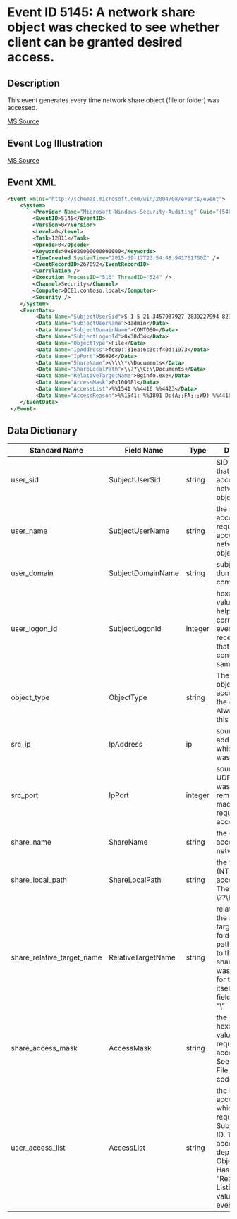 # Event ID 5145: A network share object was checked to see whether client can be granted desired access.

## Description

This event generates every time network share object (file or folder) was accessed.

[MS Source](https://github.com/MicrosoftDocs/windows-itpro-docs/blob/master/windows/security/threat-protection/auditing/event-5145.md)

## Event Log Illustration

[MS Source](https://github.com/MicrosoftDocs/windows-itpro-docs/blob/master/windows/security/threat-protection/auditing/event-5145.md)

## Event XML
```xml
<Event xmlns="http://schemas.microsoft.com/win/2004/08/events/event">
    <System>
        <Provider Name="Microsoft-Windows-Security-Auditing" Guid="{54849625-5478-4994-A5BA-3E3B0328C30D}" /> 
        <EventID>5145</EventID> 
        <Version>0</Version> 
        <Level>0</Level> 
        <Task>12811</Task> 
        <Opcode>0</Opcode> 
        <Keywords>0x8020000000000000</Keywords> 
        <TimeCreated SystemTime="2015-09-17T23:54:48.941761700Z" /> 
        <EventRecordID>267092</EventRecordID> 
        <Correlation /> 
        <Execution ProcessID="516" ThreadID="524" /> 
        <Channel>Security</Channel> 
        <Computer>DC01.contoso.local</Computer> 
        <Security /> 
    </System>
    <EventData>
         <Data Name="SubjectUserSid">S-1-5-21-3457937927-2839227994-823803824-1104</Data> 
         <Data Name="SubjectUserName">dadmin</Data> 
         <Data Name="SubjectDomainName">CONTOSO</Data> 
         <Data Name="SubjectLogonId">0x38d34</Data> 
         <Data Name="ObjectType">File</Data> 
         <Data Name="IpAddress">fe80::31ea:6c3c:f40d:1973</Data> 
         <Data Name="IpPort">56926</Data> 
         <Data Name="ShareName">\\\\\*\\Documents</Data> 
         <Data Name="ShareLocalPath">\\??\\C:\\Documents</Data> 
         <Data Name="RelativeTargetName">Bginfo.exe</Data> 
         <Data Name="AccessMask">0x100081</Data> 
         <Data Name="AccessList">%%1541 %%4416 %%4423</Data> 
         <Data Name="AccessReason">%%1541: %%1801 D:(A;;FA;;;WD) %%4416: %%1801 D:(A;;FA;;;WD) %%4423: %%1801 D:(A;;FA;;;WD)</Data> 
    </EventData>
 </Event>
```

## Data Dictionary

|	Standard Name	| Field Name |	Type	|	Description	|	Sample Value	|
|	----------------	|	----------------	|	----------------	|	----------------	|	----------------	|
|	user_sid	|	SubjectUserSid	|	string	|	SID of account that requested access to network share object.	|	S-1-5-21-3457937927-2839227994-823803824-1104	|
|	user_name	|	SubjectUserName	|	string	|	the name of the account that requested access to network share object.	|	dadmin	|
|	user_domain	|	SubjectDomainName	|	string	|	subject’s domain or computer name	|	CONTOSO	|
|	user_logon_id	|	SubjectLogonId	|	integer	|	hexadecimal value that can help you correlate this event with recent events that might contain the same Logon ID	|	0x541f35	|
|	object_type	|	ObjectType	|	string	|	The type of an object that was accessed during the operation. Always “File” for this event.	|	File	|
|	src_ip	|	IpAddress	|	ip	|	source IP address from which access was performed.	|	10.0.0.100	|
|	src_port	|	IpPort	|	integer	|	source TCP or UDP port which was used from remote or local machine to request the access.	|	49212	|
|	share_name	|	ShareName	|	string	|	the name of accessed network share.	|	\\\\\*\\Documents	|
|	share_local_path	|	ShareLocalPath	|	string	|	the full system (NTFS) path for accessed share. The format is: \\??\PATH	|	\\??\\C:\\Documents	|
|	share_relative_target_name	|	RelativeTargetName	|	string	|	relative name of the accessed target file or folder. This file-path is relative to the network share. If access was requested for the share itself, then this field appears as “\”	|	Bginfo.exe	|
|	share_access_mask	|	AccessMask	|	string	|	the sum of hexadecimal values of requested access rights. See “Table 13. File access codes.”	|	0x1	|
|	user_access_list	|	AccessList	|	string	|	the list of access rights which were requested by Subject\Security ID. These access rights depend on Object Type. Has always “ReadData (or ListDirectory)” value for this event.	|	%%4416	|
